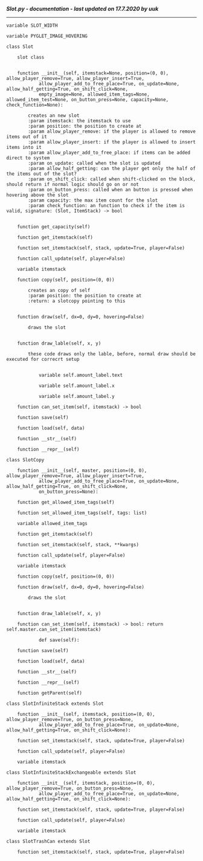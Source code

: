 ***Slot.py - documentation - last updated on 17.7.2020 by uuk***
___

    variable SLOT_WIDTH

    variable PYGLET_IMAGE_HOVERING

    class Slot
        
        slot class


        function __init__(self, itemstack=None, position=(0, 0), allow_player_remove=True, allow_player_insert=True,
                allow_player_add_to_free_place=True, on_update=None, allow_half_getting=True, on_shift_click=None,
                empty_image=None, allowed_item_tags=None, allowed_item_test=None, on_button_press=None, capacity=None, check_function=None):
            
            creates an new slot
            :param itemstack: the itemstack to use
            :param position: the position to create at
            :param allow_player_remove: if the player is allowed to remove items out of it
            :param allow_player_insert: if the player is allowed to insert items into it
            :param allow_player_add_to_free_place: if items can be added direct to system
            :param on_update: called when the slot is updated
            :param allow_half_getting: can the player get only the half of the items out of the slot?
            :param on_shift_click: called when shift-clicked on the block, should return if normal logic should go on or not
            :param on_button_press: called when an button is pressed when hovering above the slot
            :param capacity: the max item count for the slot
            :param check_function: an function to check if the item is valid, signature: (Slot, ItemStack) -> bool


        function get_capacity(self)

        function get_itemstack(self)

        function set_itemstack(self, stack, update=True, player=False)

        function call_update(self, player=False)

        variable itemstack

        function copy(self, position=(0, 0))
            
            creates an copy of self
            :param position: the position to create at
            :return: a slotcopy pointing to this


        function draw(self, dx=0, dy=0, hovering=False)
            
            draws the slot


        function draw_lable(self, x, y)
            
            these code draws only the lable, before, normal draw should be executed for correcrt setup


                variable self.amount_label.text

                variable self.amount_label.x

                variable self.amount_label.y

        function can_set_item(self, itemstack) -> bool

        function save(self)

        function load(self, data)

        function __str__(self)

        function __repr__(self)

    class SlotCopy

        function __init__(self, master, position=(0, 0), allow_player_remove=True, allow_player_insert=True,
                allow_player_add_to_free_place=True, on_update=None, allow_half_getting=True, on_shift_click=None,
                on_button_press=None):

        function get_allowed_item_tags(self)

        function set_allowed_item_tags(self, tags: list)

        variable allowed_item_tags

        function get_itemstack(self)

        function set_itemstack(self, stack, **kwargs)

        function call_update(self, player=False)

        variable itemstack

        function copy(self, position=(0, 0))

        function draw(self, dx=0, dy=0, hovering=False)
            
            draws the slot


        function draw_lable(self, x, y)

        function can_set_item(self, itemstack) -> bool: return self.master.can_set_item(itemstack)
                
                def save(self):

        function save(self)

        function load(self, data)

        function __str__(self)

        function __repr__(self)

        function getParent(self)

    class SlotInfiniteStack extends Slot

        function __init__(self, itemstack, position=(0, 0), allow_player_remove=True, on_button_press=None,
                allow_player_add_to_free_place=True, on_update=None, allow_half_getting=True, on_shift_click=None):

        function set_itemstack(self, stack, update=True, player=False)

        function call_update(self, player=False)

        variable itemstack

    class SlotInfiniteStackExchangeable extends Slot

        function __init__(self, itemstack, position=(0, 0), allow_player_remove=True, on_button_press=None,
                allow_player_add_to_free_place=True, on_update=None, allow_half_getting=True, on_shift_click=None):

        function set_itemstack(self, stack, update=True, player=False)

        function call_update(self, player=False)

        variable itemstack

    class SlotTrashCan extends Slot

        function set_itemstack(self, stack, update=True, player=False)